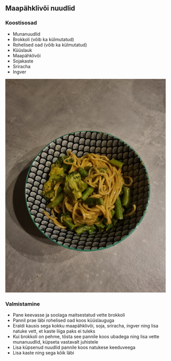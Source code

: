 ## Maapähklivõi nuudlid

### Koostisosad
- Munanuudlid
- Brokkoli (võib ka külmutatud)
- Rohelised oad (võib ka külmutatud)
- Küüslauk
- Maapähklivõi
- Sojakaste
- Sriracha
- Ingver 

![Alt text](/pildid/Maap%C3%A4hkliv%C3%B5inuudlid.jpg)

### Valmistamine
- Pane keevasse ja soolaga maitsestatud vette brokkoli
- Pannil prae läbi rohelised oad koos küüslauguga
- Eraldi kausis sega kokku maapähklivõi, soja, sriracha, ingver ning lisa natuke vett, et kaste liiga paks ei tuleks
- Kui brokkoli on pehme, tõsta see pannile koos ubadega ning lisa vette munanuudlid, küpseta vastavalt juhistele
- Lisa küpsenud nuudlid pannile koos natukese keeduveega
- Lisa kaste ning sega kõik läbi

